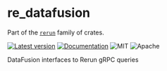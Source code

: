 # re_datafusion

Part of the [`rerun`](https://github.com/rerun-io/rerun) family of crates.

[![Latest version](https://img.shields.io/crates/v/re_datafusion.svg)](https://crates.io/crates/re_datafusion)
[![Documentation](https://docs.rs/re_datafusion/badge.svg)](https://docs.rs/re_datafusion)
![MIT](https://img.shields.io/badge/license-MIT-blue.svg)
![Apache](https://img.shields.io/badge/license-Apache-blue.svg)

DataFusion interfaces to Rerun gRPC queries
